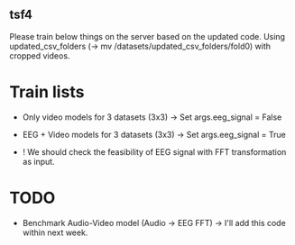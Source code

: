 ## tsf4

Please train below things on the server based on the updated code.
Using updated_csv_folders (-> mv /datasets/updated_csv_folders/fold0) with cropped videos.

# Train lists
- Only video models for 3 datasets (3x3) -> Set args.eeg_signal = False
- EEG + Video models for 3 datasets (3x3) -> Set args.eeg_signal = True

- ! We should check the feasibility of EEG signal with FFT transformation as input.

# TODO
- Benchmark Audio-Video model (Audio -> EEG FFT) -> I'll add this code within next week.
